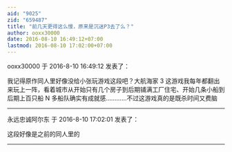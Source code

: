 ```yaml
---
aid: "9025"
zid: "659487"
title: "前几天更得这么慢，原来是沉迷P3去了么？"
author: ooxx30000
date: 2016-08-10 16:49:12+07:00
lastmod: 2016-08-10 17:02:00+07:00
---
```


ooxx30000 于 2016-8-10 16:49:12 发表了：

我记得原作同人里好像没给小张玩游戏这段吧？大航海家 3 这游戏我每年都翻出来玩上一阵，看着城市从开始只有几个房子到后期铺满工厂住宅、开始几条小船到后期上百只船 N 多船队确实有成就感…………不过这游戏真的是既杀时间又费脑

---

永远忠诚阿尔东 于 2016-8-10 17:02:01 发表了：

这段好像是之前的同人里的

---
